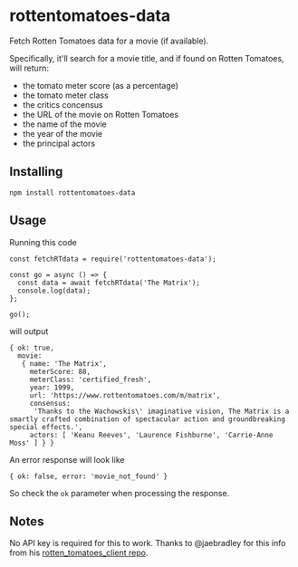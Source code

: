 # rottentomatoes-data

Fetch Rotten Tomatoes data for a movie (if available).

Specifically, it'll search for a movie title, and if found on Rotten Tomatoes, will return:

- the tomato meter score (as a percentage)
- the tomato meter class
- the critics concensus
- the URL of the movie on Rotten Tomatoes
- the name of the movie
- the year of the movie
- the principal actors

## Installing

`npm install rottentomatoes-data`

## Usage

Running this code

```
const fetchRTdata = require('rottentomatoes-data');

const go = async () => {
  const data = await fetchRTdata('The Matrix');
  console.log(data);
};

go();
```

will output

```
{ ok: true,
  movie:
   { name: 'The Matrix',
     meterScore: 88,
     meterClass: 'certified_fresh',
     year: 1999,
     url: 'https://www.rottentomatoes.com/m/matrix',
     consensus:
      'Thanks to the Wachowskis\' imaginative vision, The Matrix is a smartly crafted combination of spectacular action and groundbreaking special effects.',
     actors: [ 'Keanu Reeves', 'Laurence Fishburne', 'Carrie-Anne Moss' ] } }
```

An error response will look like

```
{ ok: false, error: 'movie_not_found' }
```

So check the `ok` parameter when processing the response.

## Notes

No API key is required for this to work. Thanks to @jaebradley for this info from his [rotten_tomatoes_client repo](https://github.com/jaebradley/rotten_tomatoes_client).
